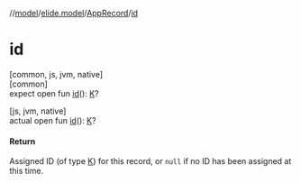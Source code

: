 //[model](../../../index.md)/[elide.model](../index.md)/[AppRecord](index.md)/[id](id.md)

# id

[common, js, jvm, native]\
[common]\
expect open fun [id](id.md)(): [K](index.md)?

[js, jvm, native]\
actual open fun [id](id.md)(): [K](index.md)?

#### Return

Assigned ID (of type [K](index.md)) for this record, or `null` if no ID has been assigned at this time.
